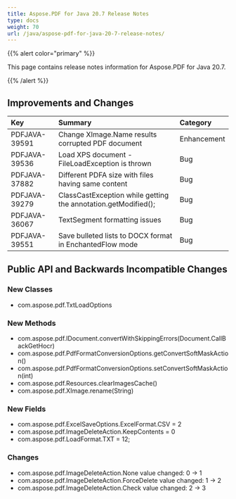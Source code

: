 ```yaml
---
title: Aspose.PDF for Java 20.7 Release Notes
type: docs
weight: 70
url: /java/aspose-pdf-for-java-20-7-release-notes/
---
```


{{% alert color="primary" %}}

This page contains release notes information for Aspose.PDF for Java 20.7.

{{% /alert %}}
## **Improvements and Changes**

|**Key**|**Summary**|**Category**|
| :- | :- | :- |
|PDFJAVA-39591|Change XImage.Name results corrupted PDF document|	Enhancement|
|PDFJAVA-39536|	Load XPS document - FileLoadException is thrown|	Bug|
|PDFJAVA-37882|	Different PDFA size with files having same content|	Bug|
|PDFJAVA-39279|	ClassCastException while getting the annotation.getModified();|	Bug|
|PDFJAVA-36067|	TextSegment formatting issues|	Bug|
|PDFJAVA-39551|	Save bulleted lists to DOCX format in EnchantedFlow mode|	Bug|

## **Public API and Backwards Incompatible Changes**

### New Classes
 * com.aspose.pdf.TxtLoadOptions

### New Methods
 * com.aspose.pdf.IDocument.convertWithSkippingErrors(Document.CallBackGetHocr)
 * com.aspose.pdf.PdfFormatConversionOptions.getConvertSoftMaskAction()
 * com.aspose.pdf.PdfFormatConversionOptions.setConvertSoftMaskAction(int)
 * com.aspose.pdf.Resources.clearImagesCache()
 * com.aspose.pdf.XImage.rename(String)

### New Fields
 * com.aspose.pdf.ExcelSaveOptions.ExcelFormat.CSV = 2
 * com.aspose.pdf.ImageDeleteAction.KeepContents  = 0
 * com.aspose.pdf.LoadFormat.TXT = 12;

### Changes
 * com.aspose.pdf.ImageDeleteAction.None value changed: 0 -> 1
 * com.aspose.pdf.ImageDeleteAction.ForceDelete value changed: 1 -> 2
 * com.aspose.pdf.ImageDeleteAction.Check value changed: 2 -> 3
